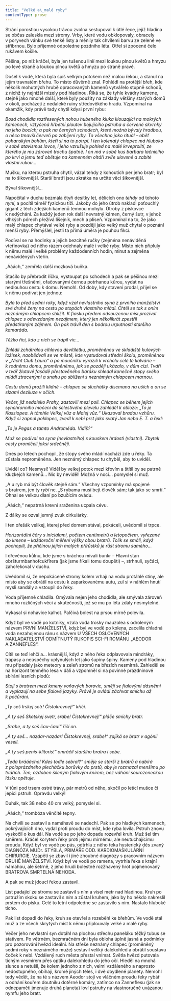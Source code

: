 ```yaml
---
title: "Velké a\_malé ryby"
contentType: prose
---
```


Strání porostlou vysokou trávou zvolna sestupoval k útlé řece, jejíž hladina se občas zaleskla mezi stromy. Vrby, které vodu obklopovaly, obracely v poryvech vánku své tenké listy a měnily tak chvílemi barvu ze zelené ve stříbrnou. Bylo příjemné odpoledne pozdního léta. Otřel si zpocené čelo rukávem košile.

Pěšina, po níž kráčel, byla jen tušenou linií mezi loukou plnou květů a hmyzu po levé straně a loukou plnou květů a hmyzu po straně pravé.

Došel k vodě, která byla spíš velkým potokem než malou řekou, a stanul na jejím travnatém břehu. To místo důvěrně znal. Pohlédl na protější břeh, kde několik mohutných hrubě opracovaných kamenů vytvářelo stupně schodů, z nichž ty nejnižší mizely pod hladinou. Říká se, že tyhle kvádry kamene, stejně jako mnohé další, které byly použity na základy většiny starých domů v okolí, pocházejí z nedaleké ruiny středověkého hradu. Vzpomínal na okamžik, kdy právě tady chytil kdysi první rybu:

_Bosá chodidla roztřesených nohou hubeného kluka klouzající na mokrých kamenech, vztyčená hřbetní ploutev bojujícího pstruha a červené skvrnky na jeho bocích; a pak na černých schodech, které možná bývaly hradbou, o něco tmavší červeň po zabíjení ryby. To všechno jako rituál – oběť pohanským bohům, kteří si na to potrpí. I ten kolenatý chlapec má hluboko v sobě atavismus lovce, i jeho vzrušuje pohled na malé krveprolití, ze kterého je mu zároveň trochu špatně. I on má v sobě kus barbara lačnícího po krvi a jemu teď obětuje na kamenném oltáři zvíře ulovené a zabité vlastní rukou…_

Mušku, na kterou pstruha chytil, vázal tehdy z kohoutích per jeho bratr; byl na to šikovnější. Starší bratři jsou zkrátka na určité věci šikovnější.

Býval šikovnější…

Napočítal v duchu bezmála čtyři desítky let, dělících ono _tehdy_ od tohoto _nyní_, a pocítil téměř fyzickou tíži. Jakoby do jeho útrob nakladl poťouchlý gigant z těch zdejších kamenů temnou mohylu. Útroby z pískovce k nedýchání. Za každý jeden rok další nevratný kámen, černý šutr, v jehož vlhkých pórech přežívá lišejník, mech a plíseň. Vzpomínal na to, že jako malý chlapec chytával velké ryby a později jako velký muž chytal o poznání menší ryby. Přemýšlel, jestli ta přímá úměra je pouhou fikcí.

Podíval se na hodinky a jejich bezcitné ručky (zejména nenáviděná vteřinovka) od něho rázem odehnaly malé i velké ryby. Místo nich připluly k němu malé i velké problémy každodenních hodin, minut a zejména nenáviděných vteřin.

„Ááách,“ zemřela další mozková buňka.

Stačilo by přebrodit říčku, vystoupat po schodech a pak se pěšinou mezi starými třešněmi, ofačovanými černou potrhanou kůrou, vydat na nedlouhou cestu k domu. Nemohl. Od doby, kdy stavení prodal, přijel se k němu podívat jen jednou:

_Bylo to před sedmi roky, když vzal nevlastního syna z prvního manželství své druhé ženy na cestu po stopách vlastního mládí. Chtěl se tak s oním neznámým chlapcem sblížit. K fiasku předem odsouzenou misi prozíval chlapec s odevzdaným nezájmem, který jen několikrát zpestřil předstíraným zájmem. On pak trávil den s bodrou urputností staršího kamaráda._

_Těžko říci, kdo z nich se trápil víc…_

_Zhlédli zchátralou cihlovou devítiletku, proměněnou ve skladiště kulových ložisek, naobědvali se ve městě, kde vystudoval střední školu, proměněnou v „Nicht Club Laura“ a po moučníku vyrazili k vrcholu celé té kalvárie – k rodnému domu, proměněnému, jak se později ukázalo, v dům cizí. Tváří v tvář žlutavé fasádě přestavěného baráku shledal konečně stopy svého mládí ztracenými a snahu po sblížení s neznámým chlapcem marnou._

_Cestu domů prožili klidně – chlapec se sluchátky discmana na uších a on se slzami deziluze v očích._

_Večer, již nedaleko Prahy, zastavili mezi poli. Chlapec se během jejich synchronního močení do šelestivého plevelu zahleděl k obloze: „To je Kassiopea. A támhle Velkej vůz a Malej vůz.“ Ukazoval bradou vzhůru. Když si zapnul poklopec, zvedl k nebi prst jako svatý Jan nebo E. T. a řekl:_

_„To je Pegas a tamto Androméda. Vidíš?“_

_Muž se podíval na syna (nevlastního) s kouskem hrdosti (vlastní). Zbytek cesty promlčeli jaksi srdečněji._

Dnes po letech pochopil, že stopy svého mládí nachází zde u řeky. Ta zůstala neproměněna. Jen neznámý chlapec tu chyběl, aby to uviděl.

Uviděl co? Nesmysl! Viděl by velkej potok mezi křovím a štítil by se patrně kluzkejch kamenů… Nic by neviděl! Možná v noci… pomyslel si muž.

„A u ryb má být člověk stejně sám.“ Všechny vzpomínky má spojené s bratrem, jen ty _rybí_ ne. „S rybama musí bejt člověk sám; tak jako se smrtí.“ Ohnal se velkou dlaní po bzučícím ovádu.

„Ááách,“ nepatrná krevní sraženina ucpala cévu.

Z dálky se ozval jemný zvuk cirkulárky.

I ten ořešák velikej, kterej před domem stával, pokáceli, uvědomil si trpce.

_Horizontální čáry s iniciálami, počtem centimetrů a letopočtem, vyřezané do kmene – každoroční měření výšky obou bratrů. Tolik se smáli, když pochopili, že příčinou jejich malých přírůstků je růst stromu samého…_

I dřevěnou kůlnu, kde jsme s bráchou mívali bunkr – Hlavní stan obršturmbanhofcukfírera (jak jsme říkali tomu doupěti) –, strhnuli, syčáci, zahořekoval v duchu.

Uvědomil si, že nepokácené stromy kolem vrhají na vodu protáhlé stíny, ale místo aby se obrátil na cestu k zaparkovanému autu, zul si v náhlém hnutí mysli sandály a vstoupil do řeky.

Voda příjemně chladila. Omývala nejen jeho chodidla, ale smývala zároveň mnoho rozličných věcí a skutečností, jež se mu po léta zdály nesmytelné.

Vykasal si nohavice kalhot. Palčivá bolest na prsou mírně polevila.

Když byl ve vodě po kotníky, vzala voda trosky mauzolea s odroleným názvem PRVNÍ MANŽELSTVÍ, když byl ve vodě po kolena, zacelila chladná voda nezahojenou ránu s názvem U VŠECH OSLOVENÝCH NAKLADATELSTVÍ ODMÍTNUTÝ RUKOPIS SCI-FI ROMÁNU „AEODOR A ZANNEFLES“.

Cítil se teď lehčí a… krásnější, když z něho řeka odplavovala mindráky, trapasy a neúspěchy uplynulých let jako šupiny špíny. Kameny pod hladinou mu připadaly jako meteory a zeleň stromů na březích nesmírná. Zahleděl se na horizont temného lesa v dáli a vzpomněl si na povinné prázdninové sbírání lesních plodů:

_Stojí s bratrem mezi kmeny voňavých borovic, smějí se fialovými dásněmi a vyplazují na sebe fialové jazyky. Právě je ovládl záchvat smíchu až k počůrání._

_„Ty seš Irskej setr! Čistokrevnej!“ křičí._

_„A ty seš Skotskej svetr, srabe! Čistokrevnej!“ pláče smíchy bratr._

_„Srabe, a ty seš čau-čau!“ řičí on._

_„A ty seš… nazdar-nazdar! Čistokrevnej, srabe!“ zajíká se bratr v agónii veselí._

_„A ty seš penis-klitoris!“ omráčil staršího bratra i sebe._

_„Teda brááácho! Kdes todle sebral?“ směje se starší z bratrů a nabírá z poloprázdného plecháčku borůvky do prstů, aby je rozmazal menšímu po tvářích. Ten, ozdoben šíleným fialovým knírem, bez váhání sourozeneckou lásku opětuje._

V tůni pod trsem ostré trávy, pár metrů od něho, skočil po letící mušce či jepici pstruh. Opravdu velký!

Duhák, tak 38 nebo 40 cm velký, pomyslel si.

„Ááách,“ trombóza věnčité tepny.

Na chvíli se zastavil a namáhavě se nadechl. Pak se po hladkých kamenech, pokrývajících dno, vydal proti proudu do míst, kde ryba lovila. Pstruh znovu vyskočil o kus dál. Na vodě se po jeho dopadu rozevřel kruh. Muž šel tím směrem. Kráčel korytem řeky proti jejímu mírnému, ale neutuchajícímu proudu. Když byl ve vodě po pás, odtrhla z něho řeka hysterický děs zvaný DIAGNÓZA MUDr. STÝBLA, PRIMÁŘE ODD. KARDIOMASKULÁRNÍ CHIRURGIE. Vzápětí se zbavil i jiné zhoubné diagnózy s pracovním názvem DRUHÉ MANŽELSTVÍ. Když byl ve vodě po ramena, vytrhla řeka s krajní námahou, ale šetrně, z jeho hrudi bolestně rozžhavený hrot pojmenovaný BRATROVA SMRTELNÁ NEHODA.

A pak se muž jdoucí řekou zastavil.

List padající ze stromu se zastavil s ním a visel metr nad hladinou. Kruh po pstružím skoku se zastavil s ním a zůstal kruhem, jako by ho někdo nakreslil prstem do písku. Celé to letní odpoledne se zastavilo s ním. Nastalo hluboké ticho.

Pak list dopadl do řeky, kruh se otevřel a rozeběhl ke břehům. Ve vodě stál muž a ze všech skrytých míst k němu připlouvaly velké a malé ryby.

Večer jeho nevlastní syn dotáhl na plochou střechu paneláku těžký tubus se stativem. Po větrném, bezmračném dni byla obloha úplně jasná a podmínky pro pozorování hvězd ideální. Na střeše neznámý chlapec (proměněný sedmi roky v neznámého muže) sestavil veliký dalekohled a obrátil soustavu čoček k nebi. Vzdálený ruch města přestal vnímat. Světla hvězd putovala tichým vesmírem přes optiku dalekohledu do jeho očí. Hleděl na mnohá slunce a netušil, že kolem jednoho z nich, velmi vzdáleného a naprosto nedostupného, obíhají, kromě jiných těles, i dvě obydlené planety. Nemohl tedy vědět, že na té s názvem Aeodor stojí ve vláčném proudu řeky rybář a odhání kouřem doutníku dotěrné komáry, zatímco na Zanneflesu (jak se odnepaměti jmenuje druhá planeta) loví pstruhy na vlastnoručně uvázanou nymfu jeho bratr.
